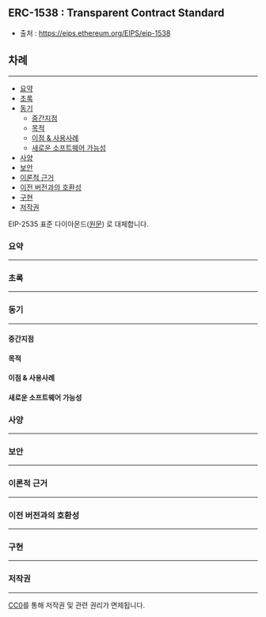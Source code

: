 ## ERC-1538 : Transparent Contract Standard
- 출처 : https://eips.ethereum.org/EIPS/eip-1538

## 차례
---
- [요약](#요약)
- [초록](#초록)
- [동기](#동기)
    - [중간지점](#중간지점)
    - [목적](#목적)
    - [이점 & 사용사례](#이점--사용사례)
    - [새로운 소프트웨어 가능성](#새로운-소프트웨어-가능성)
- [사양](#사양)
- [보안](#보안)
- [이론적 근거](#이론적-근거)
- [이전 버전과의 호환성](#이전-버전과의-호환성)
- [구현](#구현)
- [저작권](#저작권)

EIP-2535 표준 다이아몬드([원문](https://eips.ethereum.org/EIPS/eip-2535)) 로 대체합니다.
 

### 요약
---

### 초록
---

### 동기
---

#### 중간지점


#### 목적


#### 이점 & 사용사례


#### 새로운 소프트웨어 가능성


### 사양
---

### 보안
---

### 이론적 근거
---

### 이전 버전과의 호환성 
---

### 구현
---

### 저작권
---
[CC0](https://eips.ethereum.org/LICENSE)를 통해 저작권 및 관련 권리가 면제됩니다.